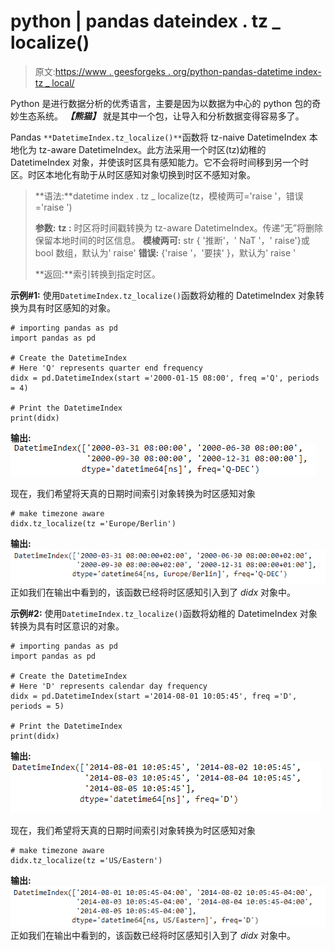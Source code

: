 # python | pandas dateindex . tz _ localize()

> 原文:[https://www . geesforgeks . org/python-pandas-datetime index-tz _ local/](https://www.geeksforgeeks.org/python-pandas-datetimeindex-tz_localize/)

Python 是进行数据分析的优秀语言，主要是因为以数据为中心的 python 包的奇妙生态系统。 ***【熊猫】*** 就是其中一个包，让导入和分析数据变得容易多了。

Pandas `**DatetimeIndex.tz_localize()**`函数将 tz-naive DatetimeIndex 本地化为 tz-aware DatetimeIndex。此方法采用一个时区(tz)幼稚的 DatetimeIndex 对象，并使该时区具有感知能力。它不会将时间移到另一个时区。时区本地化有助于从时区感知对象切换到时区不感知对象。

> **语法:**datetime index . tz _ localize(tz，模棱两可='raise '，错误='raise ')
> 
> **参数:**
> **tz :** 时区将时间戳转换为 tz-aware DatetimeIndex。传递“无”将删除保留本地时间的时区信息。
> **模棱两可:** str { '推断'，' NaT '，' raise'}或 bool 数组，默认为' raise'
> **错误:** {'raise '，'要挟' }，默认为' raise '
> 
> **返回:**索引转换到指定时区。

**示例#1:** 使用`DatetimeIndex.tz_localize()`函数将幼稚的 DatetimeIndex 对象转换为具有时区感知的对象。

```
# importing pandas as pd
import pandas as pd

# Create the DatetimeIndex
# Here 'Q' represents quarter end frequency 
didx = pd.DatetimeIndex(start ='2000-01-15 08:00', freq ='Q', periods = 4)

# Print the DatetimeIndex
print(didx)
```

**输出:**
![](img/9b470bc0d7c20a72d962ffd31c501db1.png)

现在，我们希望将天真的日期时间索引对象转换为时区感知对象

```
# make timezone aware
didx.tz_localize(tz ='Europe/Berlin')
```

**输出:**
![](img/8abcb72782ad64ca87480c7e50f7da24.png)
正如我们在输出中看到的，该函数已经将时区感知引入到了 *didx* 对象中。

**示例#2:** 使用`DatetimeIndex.tz_localize()`函数将幼稚的 DatetimeIndex 对象转换为具有时区意识的对象。

```
# importing pandas as pd
import pandas as pd

# Create the DatetimeIndex
# Here 'D' represents calendar day frequency 
didx = pd.DatetimeIndex(start ='2014-08-01 10:05:45', freq ='D', periods = 5)

# Print the DatetimeIndex
print(didx)
```

**输出:**
![](img/ae0c0f0dc9fe62145e38f01b4d329938.png)

现在，我们希望将天真的日期时间索引对象转换为时区感知对象

```
# make timezone aware
didx.tz_localize(tz ='US/Eastern')
```

**输出:**
![](img/8b14a2d72e7bb479dc042bc567dc504e.png)
正如我们在输出中看到的，该函数已经将时区感知引入到了 *didx* 对象中。